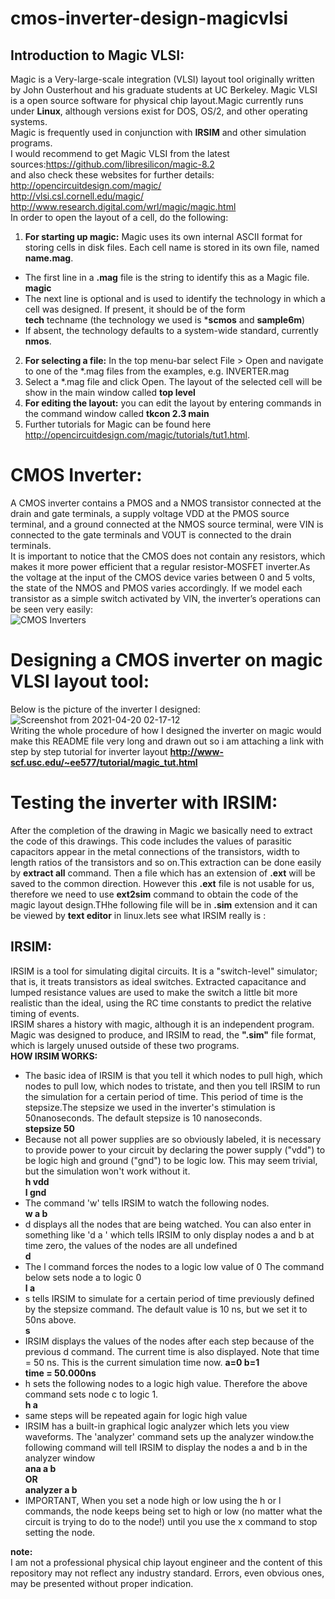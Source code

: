 # cmos-inverter-design-magicvlsi

## Introduction to Magic VLSI:
Magic is a Very-large-scale integration (VLSI) layout tool originally written by John Ousterhout and his graduate students at UC Berkeley.
 Magic VLSI is a open source software for physical chip layout.Magic currently runs under **Linux**, although versions exist for DOS, OS/2, and other operating systems.  
 Magic is frequently used in conjunction with **IRSIM** and other simulation programs.  
 I would recommend to get Magic VLSI from the latest sources:https://github.com/libresilicon/magic-8.2   
 and also check these websites for further details:  
  http://opencircuitdesign.com/magic/  
  http://vlsi.csl.cornell.edu/magic/  
  http://www.research.digital.com/wrl/magic/magic.html  
 In order to open the layout of a cell, do the following:  
 1. **For starting up magic:** Magic uses its own internal ASCII format for storing cells in disk files. Each cell name is stored in its own file, named **name.mag**.    
* The first line in a **.mag** file is the string to identify this as a Magic file.  
**magic**  
* The next line is optional and is used to identify the technology in which a cell was designed. If present, it should be of the form  
**tech** techname (the technology we used is ***scmos** and **sample6m**)  
*  If absent, the technology defaults to a system-wide standard, currently **nmos**.  
2. **For selecting a file:** In the top menu-bar select File > Open and navigate to one of the *.mag files from the examples, e.g. INVERTER.mag  
3. Select a *.mag file and click Open. The layout of the selected cell will be show in the main window called **top level**  
4. **For editing the layout:** you can edit the layout by entering commands in the command window called **tkcon 2.3 main**  
5. Further tutorials for Magic can be found here http://opencircuitdesign.com/magic/tutorials/tut1.html.  
# CMOS Inverter:  
A CMOS inverter contains a PMOS and a NMOS transistor connected at the drain and gate terminals, a supply voltage VDD at the PMOS source terminal, and a ground connected at the NMOS source terminal, were VIN is connected to the gate terminals and VOUT is connected to the drain terminals.  
It is important to notice that the CMOS does not contain any resistors, which makes it more power efficient that a regular resistor-MOSFET inverter.As the voltage at the input of the CMOS device varies between 0 and 5 volts, the state of the NMOS and PMOS varies accordingly. If we model each transistor as a simple switch activated by VIN, the inverter’s operations can be seen very easily:  
![CMOS Inverters](https://user-images.githubusercontent.com/81563886/115317443-028e2080-a195-11eb-8b1c-6b0f1298f835.png)  
# Designing a CMOS inverter on magic VLSI layout tool:   
Below is the picture of the inverter I designed:   
![Screenshot from 2021-04-20 02-17-12](https://user-images.githubusercontent.com/81563886/115318268-dbd0e980-a196-11eb-8fc8-277c04b1212b.png)  
Writing the whole procedure of how I designed the inverter on magic would make this README file very long and drawn out so i am attaching a link with step by step tutorial for inverter layout **http://www-scf.usc.edu/~ee577/tutorial/magic_tut.html**  
# Testing the inverter with IRSIM:  
After the completion of the drawing in Magic we basically need to extract the code of this drawings. This code includes the values of parasitic capacitors appear in the metal connections of the transistors, width to length ratios of the transistors and so on.This extraction can be done easily by **extract all** command. Then a file which has an extension of **.ext** will be saved to the common direction. However this **.ext** file is not usable for us, therefore we need to use **ext2sim** command to obtain the code of the magic layout design.THhe following file will be in **.sim**  extension and it can be viewed by **text editor** in linux.lets see what IRSIM really is :  
## IRSIM:  
IRSIM is a tool for simulating digital circuits. It is a "switch-level" simulator; that is, it treats transistors as ideal switches. Extracted capacitance and lumped resistance values are used to make the switch a little bit more realistic than the ideal, using the RC time constants to predict the relative timing of events.  
IRSIM shares a history with magic, although it is an independent program. Magic was designed to produce, and IRSIM to read, the **".sim"** file format, which is largely unused outside of these two programs.  
**HOW IRSIM WORKS:**  
* The basic idea of IRSIM is that you tell it which nodes to pull high, which nodes to pull low, which nodes to tristate, and then you tell IRSIM to run the simulation for a certain period of time. This period of time is the stepsize.The stepsize we used in the inverter's stimulation is 50nanoseconds. The default stepsize is 10 nanoseconds.  
**stepsize 50**  
* Because not all power supplies are so obviously labeled, it is necessary to provide power to your circuit by declaring the power supply ("vdd") to be logic high and ground ("gnd") to be logic low. This may seem trivial, but the simulation won't work without it.  
**h vdd**  
**l gnd**  
* The command 'w' tells IRSIM to watch the following nodes.  
 **w a b**  
* d displays all the nodes that are being watched. You can also enter in something like 'd a ' which tells IRSIM to only display nodes a and b at time zero, the values of the nodes are all undefined   
**d**  
* The l command forces the nodes to a logic low value of 0 The command below sets node a  to logic 0   
**l a**  
* s tells IRSIM to simulate for a certain period of time previously defined by the stepsize command. The default value is 10 ns, but we set it to 50ns above.  
**s**  
* IRSIM displays the values of the nodes after each step because of the previous d command. The current time is also displayed. Note that time = 50 ns. This is the current simulation time now.
**a=0  b=1  
time = 50.000ns**  
* h sets the following nodes to a logic high value. Therefore the above command sets node c to logic 1.  
**h a**  
* same steps will be repeated again for logic high value  
* IRSIM has a built-in graphical logic analyzer which lets you view waveforms. The 'analyzer' command sets up the analyzer window.the following command will tell IRSIM to display the nodes a and b in the analyzer window  
**ana a b  
OR  
analyzer a b**  
* IMPORTANT, When you set a node high or low using the h or l commands, the node keeps being set to high or low (no matter what the circuit is trying to do to the node!) until you use the x command to stop setting the node. 



**note:**  
 I am not a professional physical chip layout engineer and the content of this repository may not reflect any industry standard. Errors, even obvious ones, may be presented without proper indication.  
 





